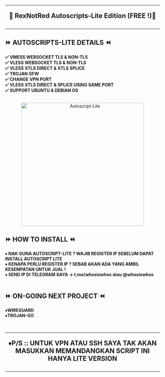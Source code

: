 <!DOCTYPE html>
<h2 align="center">
<hr>
🔱 RexNotRed Autoscripts-Lite Edition (FREE !)🔱
<h2><hr>

## ⏩ AUTOSCRIPTS-LITE DETAILS ⏪
<b>
✅ VMESS WEBSOCKET TLS & NON-TLS <br>
✅ VLESS WEBSOCKET TLS & NON-TLS <br>
✅ VLESS XTLS DIRECT & XTLS SPLICE <br>
✅ TROJAN GFW <br>
✅ CHANGE VPN PORT <br>
✅ VLESS XTLS DIRECT & SPLICE USING SAME PORT <br>
✅ SUPPORT UBUNTU & DEBIAN OS <br>
<br>
</b>
<p align="center">
<img src="https://user-images.githubusercontent.com/86051875/136363437-3cef873a-565d-4cee-aed7-bbde4a85397f.png" width="400" title="Autoscript-Lite">
</p>

## ⏩ HOW TO INSTALL ⏪
<b>
♦️ NAK GUNA AUTOSCRIPT-LITE ? WAJIB REGISTER IP SEBELUM DAPAT INSTALL AUTOSCRIPT LITE<br>
♦️ KENAPA PERLU REGISTER IP ? SEBAB AKAN ADA YANG AMBIL KESEMPATAN UNTUK JUAL ! <br>
♦️ SEND IP DI TELEGRAM SAYA -> t.me/whosiswhos atau @whosiswhos <br>
<br>
</b>
  
## ⏩ ON-GOING NEXT PROJECT ⏪
<b>
♦️WIREGUARD<br>
♦️TROJAN-GO<br>
<br>
</b>
<h2 align="center">
<hr>
♦️P/S :: UNTUK VPN ATAU SSH SAYA TAK AKAN MASUKKAN MEMANDANGKAN SCRIPT INI HANYA LITE VERSION
<h2><hr>

